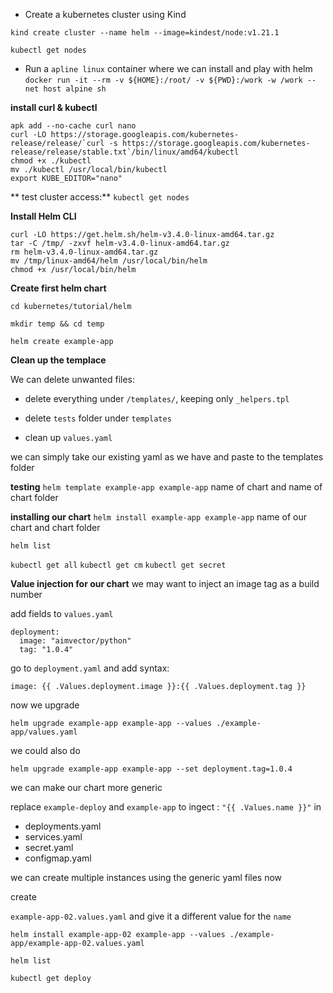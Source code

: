 - Create a kubernetes cluster using Kind

`kind create cluster --name helm --image=kindest/node:v1.21.1`

`kubectl get nodes`


- Run a `apline linux` container where we can install and play with helm
`docker run -it --rm -v ${HOME}:/root/ -v ${PWD}:/work -w /work --net host alpine sh`

**install curl & kubectl**
```
apk add --no-cache curl nano
curl -LO https://storage.googleapis.com/kubernetes-release/release/`curl -s https://storage.googleapis.com/kubernetes-release/release/stable.txt`/bin/linux/amd64/kubectl
chmod +x ./kubectl
mv ./kubectl /usr/local/bin/kubectl
export KUBE_EDITOR="nano"
```

** test cluster access:**
`kubectl get nodes`

**Install Helm CLI**
```
curl -LO https://get.helm.sh/helm-v3.4.0-linux-amd64.tar.gz
tar -C /tmp/ -zxvf helm-v3.4.0-linux-amd64.tar.gz
rm helm-v3.4.0-linux-amd64.tar.gz
mv /tmp/linux-amd64/helm /usr/local/bin/helm
chmod +x /usr/local/bin/helm
```

**Create first helm chart**

`cd kubernetes/tutorial/helm`

`mkdir temp && cd temp`

`helm create example-app`

**Clean up the templace**

We can delete unwanted files:
- delete everything under `/templates/`, keeping only `_helpers.tpl`
- delete `tests` folder under `templates`

- clean up `values.yaml`

we can simply take our existing yaml as we have and paste to the templates folder


**testing**
`helm template example-app example-app`
name of chart and name of chart folder

**installing our chart**
`helm install example-app example-app`
name of our chart and chart folder

`helm list`

`kubectl get all`
`kubectl get cm`
`kubectl get secret`

**Value injection for our chart**
we may want to inject an image tag as a build number

add fields to `values.yaml`

```
deployment:
  image: "aimvector/python"
  tag: "1.0.4"
```

go to `deployment.yaml` and add syntax:

`image: {{ .Values.deployment.image }}:{{ .Values.deployment.tag }}`

now we upgrade

`helm upgrade example-app example-app --values ./example-app/values.yaml`

we could also do

`helm upgrade example-app example-app --set deployment.tag=1.0.4`


we can make our chart more generic

replace `example-deploy` and `example-app` to ingect : `"{{ .Values.name }}"` in

- deployments.yaml
- services.yaml
- secret.yaml
- configmap.yaml


we can create multiple instances using the generic yaml files now

create 

`example-app-02.values.yaml` and give it a different value for the `name`


`helm install example-app-02 example-app --values ./example-app/example-app-02.values.yaml`

`helm list`

`kubectl get deploy`